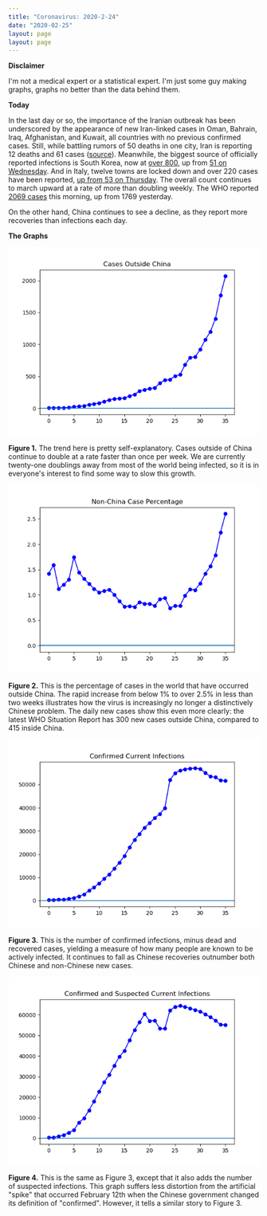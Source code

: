 ```yaml
---
title: "Coronavirus: 2020-2-24"
date: "2020-02-25"
layout: page
layout: page
---
```


**Disclaimer**

I'm not a medical expert or a statistical expert. I'm just some guy making graphs, graphs no better than the data behind them.

**Today**

In the last day or so, the importance of the Iranian outbreak has been underscored by the appearance of new Iran-linked cases in Oman, Bahrain, Iraq, Afghanistan, and Kuwait, all countries with no previous confirmed cases. Still, while battling rumors of 50 deaths in one city, Iran is reporting 12 deaths and 61 cases ([source](https://apnews.com/32540d09ec101aac057660ef1b0aa970)). Meanwhile, the biggest source of officially reported infections is South Korea, now at [over 800](https://time.com/5789596/south-korea-coronavirus-outbreak/), up from [51 on Wednesday](https://en.wikipedia.org/wiki/2020_coronavirus_outbreak_in_South_Korea). And in Italy, twelve towns are locked down and over 220 cases have been reported, [up from 53 on Thursday](https://en.wikipedia.org/wiki/2020_coronavirus_outbreak_in_South_Korea). The overall count continues to march upward at a rate of more than doubling weekly. The WHO reported [2069 cases](https://en.wikipedia.org/wiki/2020_coronavirus_outbreak_in_South_Korea) this morning, up from 1769 yesterday.

On the other hand, China continues to see a decline, as they report more recoveries than infections each day.

**The Graphs**

![](../../i/1b.png)

**Figure 1.** The trend here is pretty self-explanatory. Cases outside of China continue to double at a rate faster than once per week. We are currently twenty-one doublings away from most of the world being infected, so it is in everyone's interest to find some way to slow this growth.

![](../../i/1c.png)

**Figure 2.** This is the percentage of cases in the world that have occurred outside China. The rapid increase from below 1% to over 2.5% in less than two weeks illustrates how the virus is increasingly no longer a distinctively Chinese problem. The daily new cases show this even more clearly: the latest WHO Situation Report has 300 new cases outside China, compared to 415 inside China.

![](../../i/1d.png)

**Figure 3.** This is the number of confirmed infections, minus dead and recovered cases, yielding a measure of how many people are known to be actively infected. It continues to fall as Chinese recoveries outnumber both Chinese and non-Chinese new cases.

![](../../i/1e.png)

**Figure 4.** This is the same as Figure 3, except that it also adds the number of suspected infections. This graph suffers less distortion from the artificial "spike" that occurred February 12th when the Chinese government changed its definition of "confirmed". However, it tells a similar story to Figure 3.
